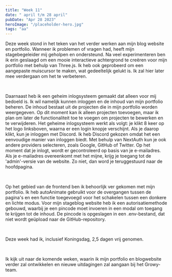 ```yaml
---
title: "Week 11"
date: " april t/m 28 april"
pubDate: "Apr 28 2023"
heroImage: "/placeholder-hero.jpg"
tags: "aa"
---
```


Deze week stond in het teken van het verder werken aan mijn blog website en portfolio. Wanneer ik problemen of vragen had, heeft mijn stagebegeleider mij geholpen en ondersteund. Na veel experimenteren ben ik erin geslaagd om een mooie interactieve achtergrond te creëren voor mijn portfolio met behulp van Three.js. Ik heb ook geprobeerd om een aangepaste muiscursor te maken, wat gedeeltelijk gelukt is. Ik zal hier later mee verdergaan om het te verbeteren.

&nbsp;

Daarnaast heb ik een geheim inlogsysteem gemaakt dat alleen voor mij bedoeld is. Ik wil namelijk kunnen inloggen en de inhoud van mijn portfolio beheren. De inhoud bestaat uit de projecten die in mijn portfolio worden weergegeven. Op dit moment kan ik alleen projecten toevoegen, maar ik plan om later de functionaliteit toe te voegen om projecten te bewerken en te verwijderen. Het geheime inlogsysteem werkt als volgt: je klikt 8 keer op het logo linksboven, waarna er een login knopje verschijnt. Als je daarop klikt, kun je inloggen met Discord. Ik heb Discord gekozen omdat het een eenvoudige manier van inloggen biedt. Met behulp van NextAuth kun je ook andere providers selecteren, zoals Google, GitHub of Twitter. Op het moment dat je inlogt, wordt er gecontroleerd op basis van je e-mailadres. Als je e-mailadres overeenkomt met het mijne, krijg je toegang tot de 'admin'-versie van de website. Zo niet, dan word je teruggestuurd naar de hoofdpagina.

&nbsp;

Op het gebied van de frontend ben ik behoorlijk ver gekomen met mijn portfolio. Ik heb autoAnimate gebruikt voor de overgangen tussen de pagina's en een functie toegevoegd voor het schakelen tussen een donkere en lichte modus. Voor mijn stageblog website heb ik een autorisatiemethode gebouwd, waarbij je een pincode moet invoeren in een modal om toegang te krijgen tot de inhoud. De pincode is opgeslagen in een .env-bestand, dat niet wordt geüpload naar de GitHub-repository.

&nbsp;

Deze week had ik, inclusief Koningsdag, 2,5 dagen vrij genomen.

&nbsp;

Ik kijk uit naar de komende weken, waarin ik mijn portfolio en blogwebsite verder zal ontwikkelen en nieuwe uitdagingen zal aangaan bij het Growy-team.
